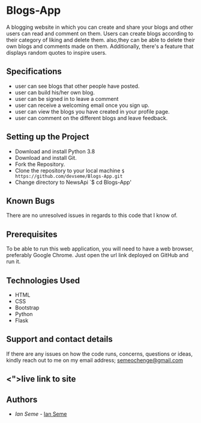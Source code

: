 # Blogs-App
A blogging website in which you can create and share your blogs and other users can read and comment on them. 
Users can create blogs according to their category of liking and delete them. 
also,they can be able to delete their own blogs and comments made on them.
Additionally, there's a feature that displays random quotes to inspire users.

## Specifications
+ user can see blogs that other people have posted.
+ user can build his/her own blog.
+ user can be signed in to leave a comment
+ user can receive a welcoming email once you sign up.
+ user can view the blogs you have created in your profile page.
+ user can comment on the different blogs and leave feedback.


## Setting up the Project

  * Download and install Python 3.8
  * Download and install Git.
  * Fork the Repository.
  * Clone the repository to your local machine `$ https://github.com/devseme/Blogs-App.git `
  * Change directory to NewsApi `$ cd Blogs-App'
  
## Known Bugs
There are no unresolved issues in regards to this code that I know of.

## Prerequisites
To be able to run this web application, you will need to have a web browser, preferably Google Chrome.
Just open the url link deployed on GitHub and run it.


## Technologies Used

- HTML 
- CSS 
- Bootstrap
- Python
- Flask

## Support and contact details
If there are any issues on how the code runs, concerns, questions or ideas, kindly reach out to me on my email address; 
semeochenge@gmail.com

##  <">live link to site</a>
## Authors
* *Ian Seme* -  [Ian Seme]()
